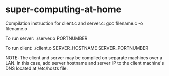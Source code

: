# super-computing-at-home

Compilation instruction for client.c and server.c:
gcc filename.c -o filename.o

To run server:
./server.o PORTNUMBER

To run client:
./client.o SERVER_HOSTNAME SERVER_PORTNUMBER

NOTE: The client and server may be compiled on separate machines over a LAN. In this case, add server hostname and server IP to the client machine's DNS located at /etc/hosts file.
